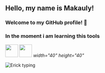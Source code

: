 ## Hello, my name is Makauly! 
### Welcome to my GitHub profile! 👋

### In the moment i am learning this tools 
<img src="https://cdn.jsdelivr.net/gh/devicons/devicon/icons/javascript/javascript-original.svg"  width="40" height="40" />  <img src="https://cdn.jsdelivr.net/gh/devicons/devicon/icons/java/java-original-wordmark.svg"  width="40" height="40"/> <i class="devicon-git-plain colored">  width="40" height="40"</i>







 ![Erick typing](https://c.tenor.com/F_lGwoxaF5YAAAAC/using-computer-eric-cartman.gif) 



